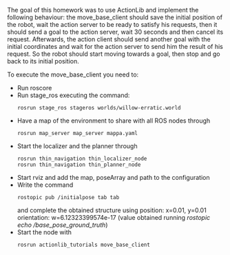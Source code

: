 The goal of this homework was to use ActionLib and implement the following behaviour: the move_base_client should save the initial position of the robot, wait the action server to be ready to satisfy his requests, then it should send a goal to the action server, wait 30 seconds and then cancel its request. Afterwards, the action client should send another goal with the initial coordinates and wait for the action server to send him the result of his request. So the robot should start moving towards a goal, then stop and go back to its initial position.

To execute the move_base_client you need to:
* Run roscore
* Run stage_ros executing the command:
	```
	rosrun stage_ros stageros worlds/willow-erratic.world
	```
* Have a map of the environment to share with all ROS nodes through
	```
	rosrun map_server map_server mappa.yaml
	```
* Start the localizer and the planner through
	```
	rosrun thin_navigation thin_localizer_node
	rosrun thin_navigation thin_planner_node
	```
* Start rviz and add the map, poseArray and path to the configuration
* Write the command
	```
	rostopic pub /initialpose tab tab
	```
  and complete the obtained structure using
  	position: x=0.01, y=0.01
	orientation: w=6.12323399574e-17 (value obtained running *rostopic echo /base_pose_ground_truth*)
* Start the node with
	```
	rosrun actionlib_tutorials move_base_client
	```

